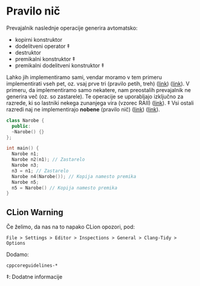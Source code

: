 # Pravilo nič

Prevajalnik naslednje operacije generira avtomatsko:
* kopirni konstruktor
* dodelitveni operator ‡
* destruktor
* premikalni konstruktor ‡
* premikalni dodelitveni konstruktor ‡

Lahko jih implementiramo sami, vendar moramo v tem primeru implementirati vseh pet, oz. vsaj prve tri (pravilo petih, treh) ([link](https://en.cppreference.com/w/cpp/language/rule_of_three)) ([link](https://github.com/isocpp/CppCoreGuidelines/blob/master/CppCoreGuidelines.md#c21-if-you-define-or-delete-any-default-operation-define-or-delete-them-all)).
V primeru, da implementiramo samo nekatere, nam preostalih prevajalnik ne generira več (oz. so zastarele).
Te operacije se uporabljajo izključno za razrede, ki so lastniki nekega zunanjega vira (vzorec RAII) ([link](https://en.cppreference.com/w/cpp/language/raii)). ‡
Vsi ostali razredi naj ne implementirajo **nobene** (pravilo nič) ([link](https://en.cppreference.com/w/cpp/language/rule_of_three#rule_of_zero)) ([link](https://github.com/isocpp/CppCoreGuidelines/blob/master/CppCoreGuidelines.md#Rc-zero)).

```cpp
class Narobe {
  public:
  ~Narobe() {}
};

int main() {
  Narobe n1;
  Narobe n2(n1); // Zastarelo
  Narobe n3;
  n3 = n1; // Zastarelo
  Narobe n4(Narobe()); // Kopija namesto premika
  Narobe n5;
  n5 = Narobe() // Kopija namesto premika
}
````

## CLion Warning

Če želimo, da nas na to napako CLion opozori, pod:

```
File > Settings > Editor > Inspections > General > Clang-Tidy > Options
```

Dodamo:
```
cppcoreguidelines-*
```

‡: Dodatne informacije
